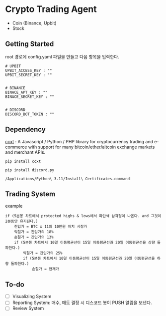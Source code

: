 # Crypto Trading Agent

- Coin (Binance, Upbit)
- Stock

## Getting Started

root 경로에 config.yaml 파일을 만들고 다음 항목을 입력한다.

```
# UPBIT
UPBIT_ACCESS_KEY : ""
UPBIT_SECRET_KEY : ""


# BINANCE
BINACE_APT_KEY : ""
BINACE_SECRET_KEY : ""


# DISCORD
DISCORD_BOT_TOKEN : ""
```

## Dependency

[ccxt](https://github.com/ccxt/ccxt) : A Javascript / Python / PHP library for cryptocurrency trading and e-commerce with support for many bitcoin/ether/altcoin exchange markets and merchant APIs.

```
pip install ccxt

pip install discord.py

/Applications/Python\ 3.11/Install\ Certificates.command
```

## Trading System

example

```
if (5분봉 차트에서 protected highs & lows에서 파란색 삼각형이 나온다. and 그것이 2분동안 유지된다.)
    진입가 = BTC x 11의 10만원 어치 시장가
    익절가 = 진입가의 18%
    손절가 = 진입가의 13%
    if (5분봉 차트에서 10일 이동평균선이 15일 이동평균선과 20일 이동평균선을 상향 돌파한다.)
        익절가 = 진입가의 25%
        if (5분봉 차트에서 10일 이동평균선이 15일 이동평균선과 20일 이동평균선을 하향 돌파한다.)
            손절가 = 현재가
```

## To-do

- [ ] Visualizing System
- [ ] Reporting System: 매수, 매도 결정 시 디스코드 봇이 PUSH 알림을 보낸다.
- [ ] Review System
